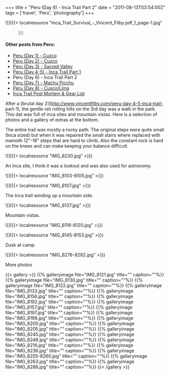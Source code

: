 +++
title = "Peru (Day 6) - Inca Trail Part 2"
date = "2011-08-13T03:54:00Z"
tags = ['travel', 'Peru', 'photography']
+++

![]({{< localresource "Inca_Trail_Survival_-_Vincent_Filby.pdf_1_page-1.jpg"
>}})

#### Other posts from Peru:

  * [Peru (Day 1) - Cuzco](http://www.vincentfilby.com/cuzco-day-1)
  * [Peru (Day 2) - Cuzco](http://www.vincentfilby.com/cuzco-day-2)
  * [Peru (Day 3) - Sacred Valley](http://www.vincentfilby.com/peru-day-3-sacred-valley)
  * [Peru (Day 4-5) - Inca Trail Part 1](http://www.vincentfilby.com/peru-day-4-5-inca-trail-part-1)
  * Peru (Day 6) - Inca Trail Part 2
  * [Peru (Day 7) - Machu Picchu](http://www.vincentfilby.com/peru-day-7-machu-picchu)
  * [Peru (Day 8) - Cusco/Lima](http://www.vincentfilby.com/peru-day-8-cuzcolima)
  * [Inca Trail Post Mortem &amp; Gear List](http://www.vincentfilby.com/inca-trail-post-mortem-gear-list)

After a [brutal day 2](http://www.vincentfilby.com/peru-day-4-5-inca-trail-
part-1), the gentle-ish rolling hills on the 3rd day was a walk in the park. 
This dat was full of inca sites and mountain vistas. Here is a selection of
photos and a gallery of extras at the bottom.

The entire trail was mostly a rocky path. The original steps were quite
small (Inca sized) but when it was repaired the small stairs where replaced
with mamoth 12"-18" steps that are hard to climb. Also the constant rock is
hard on the knees and can make keeping your balance difficult.

![]({{< localresource "IMG_8230.jpg" >}})

An Inca site, I think it was a lookout and was also used for astronomy.

![]({{< localresource "IMG_8103-8105.jpg" >}})

![]({{< localresource "IMG_8107.jpg" >}})

The Inca trail winding up a mountain side.

![]({{< localresource "IMG_8137.jpg" >}})

Mountain vistas.

![]({{< localresource "IMG_8116-8120.jpg" >}})

![]({{< localresource "IMG_8145-8153.jpg" >}})

Dusk at camp.

![]({{< localresource "IMG_8276-8282.jpg" >}})

More photos

{{< gallery >}} {{% galleryimage file="IMG_8121.jpg" title=""
caption=""%}} {{% galleryimage file="IMG_8130.jpg" title="" caption=""%}} {{%
galleryimage file="IMG_8122.jpg" title="" caption=""%}} {{% galleryimage
file="IMG_8133.jpg" title="" caption=""%}} {{% galleryimage
file="IMG_8156.jpg" title="" caption=""%}} {{% galleryimage
file="IMG_8192.jpg" title="" caption=""%}} {{% galleryimage
file="IMG_8157.jpg" title="" caption=""%}} {{% galleryimage
file="IMG_8197.jpg" title="" caption=""%}} {{% galleryimage
file="IMG_8198.jpg" title="" caption=""%}} {{% galleryimage
file="IMG_8200.jpg" title="" caption=""%}} {{% galleryimage
file="IMG_8205.jpg" title="" caption=""%}} {{% galleryimage
file="IMG_8245.jpg" title="" caption=""%}} {{% galleryimage
file="IMG_8248.jpg" title="" caption=""%}} {{% galleryimage
file="IMG_8216.jpg" title="" caption=""%}} {{% galleryimage
file="IMG_8236.jpg" title="" caption=""%}} {{% galleryimage
file="IMG_8255-8260.jpg" title="" caption=""%}} {{% galleryimage
file="IMG_8263.jpg" title="" caption=""%}} {{% galleryimage
file="IMG_8288.jpg" title="" caption=""%}} {{< /gallery >}}

